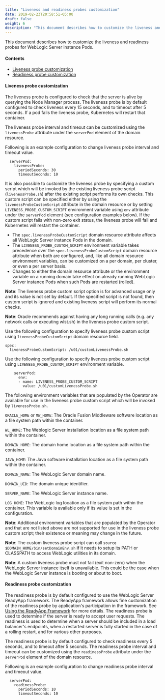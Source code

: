 ```yaml
---
title: "Liveness and readiness probes customization"
date: 2019-02-23T20:58:51-05:00
draft: false
weight: 6
description: "This document describes how to customize the liveness and readiness probes for WebLogic Server instance Pods."
---
```


This document describes how to customize the liveness and readiness probes for WebLogic Server instance Pods.

#### Contents

* [Liveness probe customization](#liveness-probe-customization)
* [Readiness probe customization](#readiness-probe-customization)

#### Liveness probe customization

The liveness probe is configured to check that the server is alive by querying the Node Manager process.  The liveness probe is by default configured to check liveness every 15 seconds, and to timeout after 5 seconds.  If a pod fails the liveness probe, Kubernetes will restart that container. 

The liveness probe interval and timeout can be customized using the `livenessProbe` attribute under the `serverPod` element of the domain resource. 

Following is an example configuration to change liveness probe interval and timeout value.
```
  serverPod:
    livenessProbe:
      periodSeconds: 30
      timeoutSeconds: 10
```

It is also possible to customize the liveness probe by specifying a custom script which will be invoked by the existing liveness probe script (`livenessProbe.sh`) after the existing script performs its own checks. This custom script can be specified either by using the `livenessProbeCustomScript` attribute in the domain resource or by setting `LIVENESS_PROBE_CUSTOM_SCRIPT` environment variable using `env` attribute under the `serverPod` element (see configuration examples below). If the custom script fails with non-zero exit status, the liveness probe will fail and Kubernetes will restart the container.


* The `spec.livenessProbeCustomScript` domain resource attribute affects all WebLogic Server instance Pods in the domain.
* The `LIVENESS_PROBE_CUSTOM_SCRIPT` environment variable takes precedence over the `spec.livenessProbeCustomScript` domain resource attribute when both are configured, and, like all domain resource environment variables, can be customized on a per domain, per cluster, or even a per server basis.
* Changes to either the domain resource attribute or the environment variable on a running domain take effect on already running WebLogic Server instance Pods when such Pods are restarted (rolled).

**Note**: The liveness probe custom script option is for advanced usage only and its value is not set by default. If the specified script is not found, then custom script is ignored and existing liveness script will perform its normal checks.

**Note**: Oracle recommends against having any long running calls (e.g. any network calls or executing wlst.sh) in the liveness probe custom script.

Use the following configuration to specify liveness probe custom script using `livenessProbeCustomScript` domain resource field.
```
spec:
  livenessProbeCustomScript: /u01/customLivenessProbe.sh
```

Use the following configuration to specify liveness probe custom script using `LIVENESS_PROBE_CUSTOM_SCRIPT` environment variable.
```
    serverPod:
      env:
      - name: LIVENESS_PROBE_CUSTOM_SCRIPT
        value: /u01/customLivenessProbe.sh
```

The following environment variables that are populated by the Operator are available for use in the liveness probe custom script which will be invoked by `livenessProbe.sh`.

`ORACLE_HOME` or `MW_HOME`: The Oracle Fusion Middleware software location as a file system path within the container.

`WL_HOME`: The Weblogic Server installation location as a file system path within the container. 

`DOMAIN_HOME`: The domain home location as a file system path within the container.

`JAVA_HOME`: The Java software installation location as a file system path within the container.

`DOMAIN_NAME`: The WebLogic Server domain name.

`DOMAIN_UID`: The domain unique identifier.

`SERVER_NAME`: The WebLogic Server instance name.

`LOG_HOME`: The WebLogic log location as a file system path within the container. This variable is available only if its value is set in the configuration.

**Note**: Additional environment variables that are populated by the Operator and that are not listed above are not supported for use in the liveness probe custom script; their existence or meaning may change in the future.

**Note**: The custom liveness probe script can call `source $DOMAIN_HOME/bin/setDomainEnv.sh` if it needs to setup its PATH or CLASSPATH to access WebLogic utilities in its domain.

**Note**: A custom liveness probe must not fail (exit non-zero) when the WebLogic Server instance itself is unavailable. This could be the case when the WebLogic Server instance is booting or about to boot.

#### Readiness probe customization

The readiness probe is by default configured to use the WebLogic Server ReadyApp framework. The ReadyApp framework allows fine customization of the readiness probe by application's participation in the framework. See [Using the ReadyApp Framework](https://docs.oracle.com/en/middleware/fusion-middleware/weblogic-server/12.2.1.4/depgd/managing.html#GUID-C98443B1-D368-4CA4-A7A4-97B86FFD3C28) for more details. The readiness probe is used to determine if the server is ready to accept user requests. The readiness is used to determine when a server should be included in a load balancer's endpoints, when a restarted server is fully started in the case of a rolling restart, and for various other purposes.

The readiness probe is by default configured to check readiness every 5 seconds, and to timeout after 5 seconds.  The readiness probe interval and timeout can be customized using the `readinessProbe` attribute under the `serverPod` element of the domain resource.

Following is an example configuration to change readiness probe interval and timeout value.
```
  serverPod:
    readinessProbe:
      periodSeconds: 10
      timeoutSeconds: 10
```
